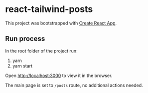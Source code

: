 # react-tailwind-posts

This project was bootstrapped with [Create React App](https://github.com/facebook/create-react-app).

## Run process

In the root folder of the project run:
<ol>
  <li>yarn</li>
  <li>yarn start</li>
</ol>

Open [http://localhost:3000](http://localhost:3000) to view it in the browser.

The main page is set to `/posts` route, no additional actions needed.
